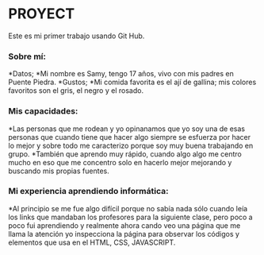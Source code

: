 # PROYECT
Este es mi primer trabajo usando Git Hub.
### Sobre mí:
*Datos;
  *Mi nombre es Samy, tengo 17 años, vivo con mis padres en Puente Piedra.
*Gustos;
  *Mi comida favorita es el ají de gallina; mis colores favoritos son el gris, el negro y el rosado.
### Mis capacidades:
*Las personas que me rodean y yo opinanamos que yo soy una de esas personas que cuando tiene que hacer algo siempre se esfuerza por hacer lo mejor y sobre todo me  caracterizo porque soy muy buena trabajando en grupo.
*También que aprendo muy rápido, cuando algo algo me centro mucho en eso que me concentro solo en hacerlo mejor mejorando y buscando mis propias fuentes.
### Mi experiencia aprendiendo informática:
*Al principio se me fue algo difícil porque no sabía nada sólo cuando leía los links que mandaban los profesores para la siguiente clase, pero poco a poco fui aprendiendo y realmente ahora cando veo una página que me llama la atención yo inspecciona la página para observar los códigos y elementos que usa en el HTML, CSS, JAVASCRIPT.
 
  

